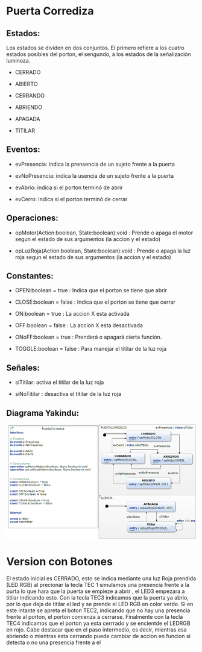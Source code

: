 <h1 id="puerta-corrediza">Puerta Corrediza</h1>
<h2 >Estados:</h2>
<p>Los estados se dividen en dos conjuntos. El primero refiere a los cuatro estados posibles del porton, el sengundo, a los estados de la señalización luminoza. </p>
<ul>
<li>
<p> CERRADO</p>
</li>
<li>
<p> ABIERTO</p>
</li>
<li>
<p> CERRANDO</p>
</li>
<li>
<p> ABRIENDO</p>
</li>
<li>
<p> APAGADA</p>
</li>
<li>
<p> TITILAR</p>
</li>
</ul>
<h2 id="eventos">Eventos:</h2>
<ul>
<li>
<p> evPresencia: indica la prensencia de un sujeto frente a la puerta</p>
</li>
<li>
<p> evNoPresencia: indica la usencia de un sujeto frente a la puerta</p>
</li>
<li>
<p> evAbrio: indica si el porton terminó de abrir</p>
</li>
<li>
<p> evCerro: indica si el porton terminó de cerrar</p>
</li>
</ul>
<h2 >Operaciones:</h2>
<ul>
<li>
<p> opMotor(Action:boolean, State:boolean):void : Prende o apaga el motor segun el estado de sus argumentos (la accion y el estado) </p>
</li>
<li>
<p> opLuzRoja(Action:boolean, State:boolean):void : Prende o apaga la luz roja segun el estado de sus argumentos (la accion y el estado)</p>
</li>
</ul>
<h2 >Constantes:</h2>
<ul>
<li>
<p> OPEN:boolean = true : Indica que el porton se tiene que abrir</p>
</li>
<li>
<p> CLOSE:boolean = false : Indica que el porton se tiene que cerrar</p>
</li>
<li>
<p> ON:boolean = true : La accion X esta activada </p>
</li>
<li>
<p> OFF:boolean = false : La accion X esta desactivada</p>
</li>
<li>
<p> ONoFF:boolean = true : Prenderá o apagará cierta función.</p>
</li>
<li>
<p> TOGGLE:boolean = false : Para manejar el titilar de la luz roja</p>
</li>
</ul>
<h2 >Señales:</h2>
<ul>
<li>
<p> siTitilar: activa el titilar de la luz roja</p>
</li>
<li>
<p> siNoTitilar : desactiva el titilar de la luz roja</p>
</li>
</ul>
<h2>Diagrama Yakindu:</h2>
<p><img src="https://github.com/mechanix97/TPs-cursadagrupo01/blob/master/TP1/PuertaCorrediza/PuertaCorrediza.PNG" alt=""></p>

<h1> Version con Botones </h1>
<p>El estado inicial es CERRADO, esto se indica mediante una luz Roja prendida (LED RGB) al precionar la tecla TEC 1 simulamos una presencia frente a la purta lo que hara que la puerta se empieze a abrir , el LED3 empezara a titilar indicando esto.  Con la tecla TEC3 indicamos que la puerta ya abrio, por lo que deja de titilar el led y se prende el LED RGB en color verde. Si en este intante se apreta el boton TEC2, indicando que no hay una presencia frente al porton, el porton comienza a cerrarse. Finalmente con la tecla TEC4 indicamos que el porton ya esta cerrrado y se encientde el LEDRGB en rojo. Cabe destacar que en el paso intermedio, es decir, mientras esa abriendo o mientras esta cerrando puede cambiar de accion en funcion si detecta o no una presencia frente a el </p>
